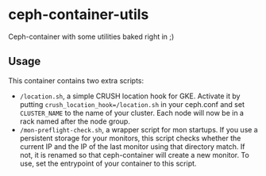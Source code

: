 # ceph-container-utils
Ceph-container with some utilities baked right in ;)

## Usage
This container contains two extra scripts:
  * `/location.sh`, a simple CRUSH location hook for GKE. Activate it by putting `crush_location_hook=/location.sh` in your ceph.conf and set `CLUSTER_NAME` to the name of your cluster. Each node will now be in a rack named after the node group.
  * `/mon-preflight-check.sh`, a wrapper script for mon startups. If you use a persistent storage for your monitors, this script checks whether the current IP and the IP of the last monitor using that directory match. If not, it is renamed so that ceph-container will create a new monitor. To use, set the entrypoint of your container to this script.

